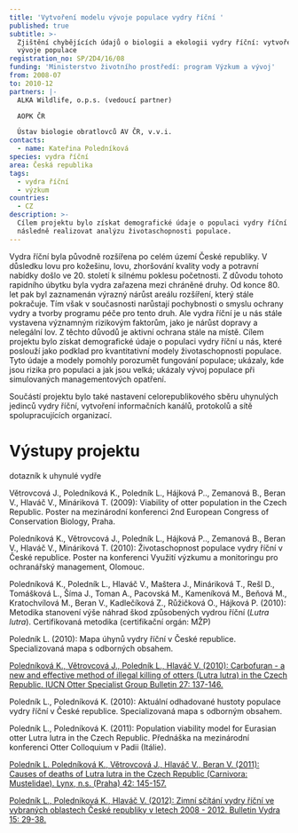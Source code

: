 ```yaml
---
title: 'Vytvoření modelu vývoje populace vydry říční '
published: true
subtitle: >-
  Zjištění chybějících údajů o biologii a ekologii vydry říční: vytvoření modelu
  vývoje populace
registration_no: SP/2D4/16/08
funding: 'Ministerstvo životního prostředí: program Výzkum a vývoj'
from: 2008-07
to: 2010-12
partners: |-
  ALKA Wildlife, o.p.s. (vedoucí partner)

  AOPK ČR

  Ústav biologie obratlovců AV ČR, v.v.i.
contacts:
  - name: Kateřina Poledníková
species: vydra říční
area: Česká republika
tags:
  - vydra říční
  - výzkum
countries:
  - CZ
description: >-
  Cílem projektu bylo získat demografické údaje o populaci vydry říční u nás a
  následně realizovat analýzu životaschopnosti populace.
---
```

Vydra říční byla původně rozšířena po celém území České republiky. V důsledku lovu pro kožešinu, lovu, zhoršování kvality vody a potravní nabídky došlo ve 20. století k silnému poklesu početnosti. Z důvodu tohoto rapidního úbytku byla vydra zařazena mezi chráněné druhy. Od konce 80. let pak byl zaznamenán výrazný nárůst areálu rozšíření, který stále pokračuje. Tím však v současnosti narůstají pochybnosti o smyslu ochrany vydry a tvorby programu péče pro tento druh. Ale vydra říční je u nás stále vystavena významným rizikovým faktorům, jako je nárůst dopravy a nelegální lov. Z těchto důvodů je aktivní ochrana stále na místě. Cílem projektu bylo získat demografické údaje o populaci vydry říční u nás, které poslouží jako podklad pro kvantitativní modely životaschopnosti populace. Tyto údaje a modely pomohly porozumět fungování populace; ukázaly, kde jsou rizika pro populaci a jak jsou velká; ukázaly vývoj populace při simulovaných managementových opatření.

Součástí projektu bylo také nastavení celorepublikového sběru uhynulých jedinců vydry říční, vytvoření informačních kanálů, protokolů a sítě spolupracujících organizací. 

# Výstupy projektu

dotazník k uhynulé vydře

Větrovcová J., Poledníková K., Poledník L., Hájková P.., Zemanová B., Beran V., Hlaváč V., Mináriková T. (2009): Viability of otter population in the Czech Republic. Poster na mezinárodní konferenci 2nd European Congress of Conservation Biology, Praha. 

Poledníková K., Větrovcová J., Poledník L., Hájková P.., Zemanová B., Beran V., Hlaváč V., Mináriková T. (2010): Životaschopnost populace vydry říční v České republice. Poster na konferenci Využití výzkumu a monitoringu pro ochranářský management, Olomouc. 

Poledníková K., Poledník L., Hlaváč V., Maštera J., Mináriková T., Rešl D., Tomášková L., Šíma J., Toman A., Pacovská M., Kameníková M., Beňová M., Kratochvílová M., Beran V., Kadlečíková Z., Růžičková O., Hájková P. (2010): Metodika stanovení výše náhrad škod způsobených vydrou říční (_Lutra lutra_). Certifikovaná metodika (certifikační orgán: MŽP)

Poledník L. (2010): Mapa úhynů vydry říční v České republice. Specializovaná mapa s odborných obsahem. 

[Poledníková K., Větrovcová J., Poledník L., Hlaváč V. (2010): Carbofuran - a new and effective method of illegal killing of otters (Lutra lutra) in the Czech Republic. IUCN Otter Specialist Group Bulletin 27: 137-146.](/media/Polednikova_et_al_2010.pdf)

Poledník L., Poledníková K. (2010): Aktuální odhadované hustoty populace vydry říční v České republice. Specializovaná mapa s odborným obsahem.

Poledník L., Poledníková K. (2011): Population viability model for Eurasian otter Lutra lutra in the Czech Republic. Přednáška na mezinárodní konferenci Otter Colloquium v Padii (Itálie). 

[Poledník L. Poledníková K., Větrovcová J., Hlaváč V., Beran V. (2011): Causes of deaths of Lutra lutra in the Czech Republic (Carnivora: Mustelidae). Lynx, n.s. (Praha) 42: 145-157.](/media/Lynx_2011_145-157_Poledník.pdf)

[Poledník L., Poledníková K., Hlaváč V. (2012): Zimní sčítání vydry říční ve vybraných oblastech České republiky v letech 2008 - 2012. Bulletin Vydra 15: 29-38.](/media/Polednik%20etal%2029_38.pdf)
